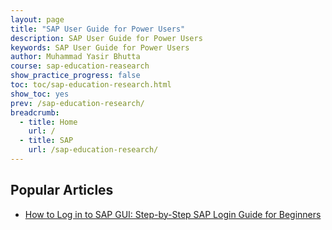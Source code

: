```yaml
---
layout: page
title: "SAP User Guide for Power Users"
description: SAP User Guide for Power Users
keywords: SAP User Guide for Power Users
author: Muhammad Yasir Bhutta
course: sap-education-reasearch
show_practice_progress: false
toc: toc/sap-education-research.html
show_toc: yes
prev: /sap-education-research/
breadcrumb:
  - title: Home
    url: /
  - title: SAP
    url: /sap-education-research/
---
```


## Popular Articles

- [How to Log in to SAP GUI: Step-by-Step SAP Login Guide for Beginners](posts/how-to-login-on-sap)